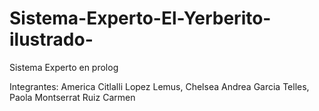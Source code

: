 # Sistema-Experto-El-Yerberito-ilustrado-
Sistema Experto en prolog

Integrantes:
America Citlalli Lopez Lemus, 
Chelsea Andrea Garcia Telles, 
Paola Montserrat Ruiz Carmen
